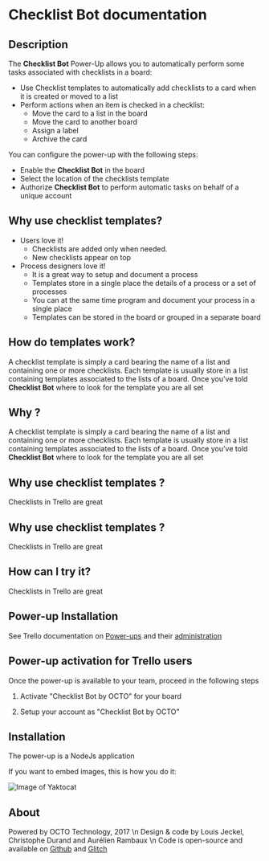 # Checklist Bot documentation

## Description

The **Checklist Bot** Power-Up allows you to automatically perform some tasks associated with checklists in a board:
- Use Checklist templates to automatically add checklists to a card when it is created or moved to a list
- Perform actions when an item is checked in a checklist:
    - Move the card to a list in the board
    - Move the card to another board
    - Assign a label
    - Archive the card

You can configure the power-up with the following steps:
  - Enable the **Checklist Bot** in the board
  - Select the location of the checklists template
  - Authorize **Checklist Bot** to perform automatic tasks on behalf of a unique account

## Why use checklist templates?
- Users love it! 
  - Checklists are added only when needed.
  - New checklists appear on top
- Process designers love it!
  - It is a great way to setup and document a process
  - Templates store in a single place the details of a process or a set of processes
  - You can at the same time program and document your process in a single place
  - Templates can be stored in the board or grouped in a separate board

## How do templates work?
A checklist template is simply a card bearing the name of a list and containing one or more checklists.
Each template is usually store in a list containing templates associated to the lists of a board.
Once you've told **Checklist Bot** where to look for the template you are all set

## Why ?
A checklist template is simply a card bearing the name of a list and containing one or more checklists.
Each template is usually store in a list containing templates associated to the lists of a board.
Once you've told **Checklist Bot** where to look for the template you are all set

## Why use checklist templates ?
Checklists in Trello are great 

## Why use checklist templates ?
Checklists in Trello are great 

## How can I try it?
Checklists in Trello are great 

## Power-up Installation
See Trello documentation on [Power-ups](https://trello.readme.io/v1.0/reference#power-ups-intro) and their [administration](https://trello.com/power-ups/admin)

## Power-up activation for Trello users
Once the power-up is available to your team, proceed in the following steps

1. Activate "Checklist Bot by OCTO" for your board

1. Setup your account as "Checklist Bot by OCTO"

## Installation

The power-up is a NodeJs application


If you want to embed images, this is how you do it:

![Image of Yaktocat](https://cdn.glitch.com/9aebe639-1af4-4ed8-9467-a054ae8cdf2b%2FScreen1.png?1501597361969)

## About
Powered by OCTO Technology, 2017 \n
Design & code by Louis Jeckel, Christophe Durand and Aurélien Rambaux \n
Code is open-source and available on [Github](https://github.com/louisjeck/checklist-trello-bot) and [Glitch](https://glitch.com/edit/#!/checklist-bot)

